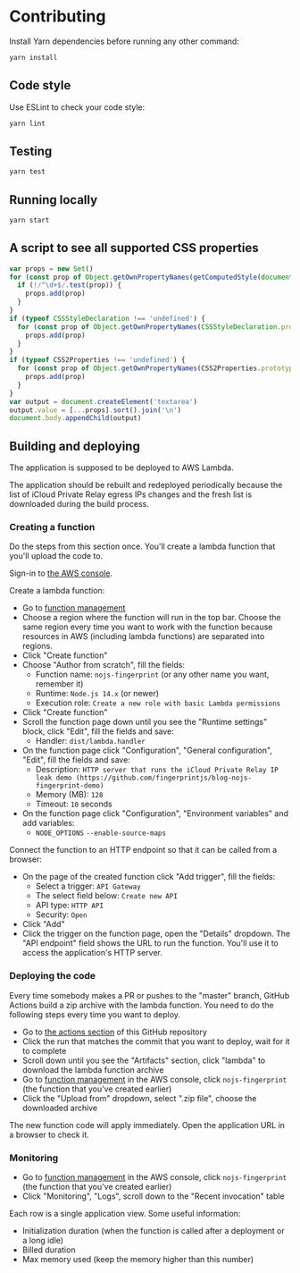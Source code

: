 # Contributing

Install Yarn dependencies before running any other command:

```bash
yarn install
```

## Code style

Use ESLint to check your code style:

```bash
yarn lint
```

## Testing

```bash
yarn test
```

## Running locally

```bash
yarn start
```

## A script to see all supported CSS properties

```js
var props = new Set()
for (const prop of Object.getOwnPropertyNames(getComputedStyle(document.body))) {
  if (!/^\d+$/.test(prop)) {
    props.add(prop)
  }
}
if (typeof CSSStyleDeclaration !== 'undefined') {
  for (const prop of Object.getOwnPropertyNames(CSSStyleDeclaration.prototype)) {
    props.add(prop)
  }
}
if (typeof CSS2Properties !== 'undefined') {
  for (const prop of Object.getOwnPropertyNames(CSS2Properties.prototype)) {
    props.add(prop)
  }
}
var output = document.createElement('textarea')
output.value = [...props].sort().join('\n')
document.body.appendChild(output)
```

## Building and deploying

The application is supposed to be deployed to AWS Lambda.

The application should be rebuilt and redeployed periodically
because the list of iCloud Private Relay egress IPs changes and the fresh list is downloaded during the build process.

### Creating a function

Do the steps from this section once. You'll create a lambda function that you'll upload the code to.

Sign-in to [the AWS console](https://console.aws.amazon.com).

Create a lambda function:
- Go to [function management](https://console.aws.amazon.com/lambda/home?region=us-east-1#/functions)
- Choose a region where the function will run in the top bar.
    Choose the same region every time you want to work with the function because resources in AWS (including lambda functions) are separated into regions.
- Click "Create function"
- Choose "Author from scratch", fill the fields:
    - Function name: `nojs-fingerprint` (or any other name you want, remember it)
    - Runtime: `Node.js 14.x` (or newer)
    - Execution role: `Create a new role with basic Lambda permissions`
- Click "Create function"
- Scroll the function page down until you see the "Runtime settings" block, click "Edit", fill the fields and save:
    - Handler: `dist/lambda.handler`
- On the function page click "Configuration", "General configuration", "Edit", fill the fields and save:
    - Description: `HTTP server that runs the iCloud Private Relay IP leak demo (https://github.com/fingerprintjs/blog-nojs-fingerprint-demo)`
    - Memory (MB): `128`
    - Timeout: `10` seconds
- On the function page click "Configuration", "Environment variables" and add variables:
    - `NODE_OPTIONS` `--enable-source-maps`

Connect the function to an HTTP endpoint so that it can be called from a browser:
- On the page of the created function click "Add trigger", fill the fields:
    - Select a trigger: `API Gateway`
    - The select field below: `Create new API`
    - API type: `HTTP API`
    - Security: `Open`
- Click "Add"
- Click the trigger on the function page, open the "Details" dropdown.
    The "API endpoint" field shows the URL to run the function.
    You'll use it to access the application's HTTP server.

### Deploying the code

Every time somebody makes a PR or pushes to the "master" branch, GitHub Actions build a zip archive with the lambda function.
You need to do the following steps every time you want to deploy.

- Go to [the actions section](https://github.com/fingerprintjs/blog-nojs-fingerprint-demo/actions) of this GitHub repository
- Click the run that matches the commit that you want to deploy, wait for it to complete
- Scroll down until you see the "Artifacts" section, click "lambda" to download the lambda function archive
- Go to [function management](https://console.aws.amazon.com/lambda/home?region=us-east-1#/functions) in the AWS console,
    click `nojs-fingerprint` (the function that you've created earlier)
- Click the "Upload from" dropdown, select ".zip file", choose the downloaded archive

The new function code will apply immediately.
Open the application URL in a browser to check it.

### Monitoring

- Go to [function management](https://console.aws.amazon.com/lambda/home?region=us-east-1#/functions) in the AWS console,
    click `nojs-fingerprint` (the function that you've created earlier)
- Click "Monitoring", "Logs", scroll down to the "Recent invocation" table

Each row is a single application view. Some useful information:
- Initialization duration (when the function is called after a deployment or a long idle)
- Billed duration
- Max memory used (keep the memory higher than this number)
